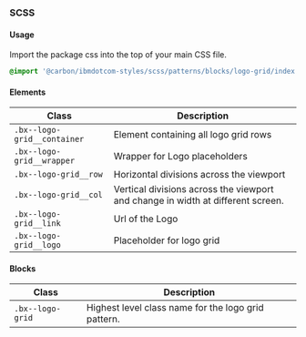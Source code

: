 ### SCSS

#### Usage

Import the package css into the top of your main CSS file.

```css
@import '@carbon/ibmdotcom-styles/scss/patterns/blocks/logo-grid/index';
```

#### Elements

| Class                       | Description                                                                     |
| --------------------------- | ------------------------------------------------------------------------------- |
| `.bx--logo-grid__container` | Element containing all logo grid rows                                           |
| `.bx--logo-grid__wrapper`   | Wrapper for Logo placeholders                                                   |
| `.bx--logo-grid__row`       | Horizontal divisions across the viewport                                        |
| `.bx--logo-grid__col`       | Vertical divisions across the viewport and change in width at different screen. |
| `.bx--logo-grid__link`      | Url of the Logo                                                                 |
| `.bx--logo-grid__logo`      | Placeholder for logo grid                                                       |

#### Blocks

| Class            | Description                                         |
| ---------------- | --------------------------------------------------- |
| `.bx--logo-grid` | Highest level class name for the logo grid pattern. |
